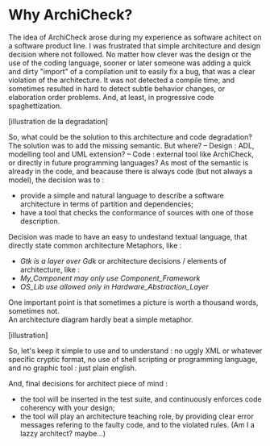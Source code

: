# Why ArchiCheck?

The idea of ArchiCheck arose during my experience as software achitect on a software product line.
I was frustrated that simple architecture and design decision where not followed.
No matter how clever was the design or the use of the coding language, sooner or later someone was adding a quick and dirty "import" of a compilation unit to easily fix a bug, that was a clear violation of the architecture.
It was not detected a compile time, and sometimes resulted in hard to detect subtle behavior changes, or elaboration order problems.
And, at least, in progressive code spaghettization.

[illustration de la degradation]

So, what could be the solution to this architecture and code degradation?   
The solution was to add the missing semantic. But where?
– Design : ADL, modelling tool and UML extension?
– Code : external tool like ArchiCheck, or directly in future programming languages?
As most of the semantic is already in the code, and beacause there is always code (but not always a model), the decision was to :  
- provide a simple and natural language to describe a software architecture in terms of partition and dependencies;
- have a tool that checks the conformance of sources with one of those description.

Decision was made to have an easy to undestand textual language, that directly state common architecture Metaphors, like :
- _Gtk is a layer over Gdk_
or architecture decisions / elements of architecture, like :
- _My_Component may only use Component_Framework_
- _OS_Lib use allowed only in Hardware_Abstraction_Layer_

One important point is that sometimes a picture is worth a thousand words, sometimes not.  
An architecture diagram hardly beat a simple metaphor.

[illustration]

So, let's keep it simple to use and to understand : no uggly XML or whatever specific cryptic format, no use of shell scripting or programming language, and no graphic tool : just plain english.

And, final decisions for architect piece of mind : 
- the tool will be inserted in the test suite, and continuously enforces code coherency with your design;
- the tool will play an architecture teaching role, by providing clear error messages refering to the faulty code, and to the violated rules. (Am I a lazzy architect? maybe...)

